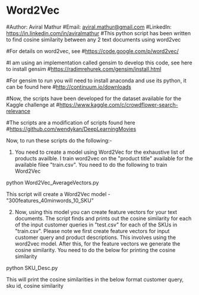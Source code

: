 # Word2Vec
#Author: Aviral Mathur
#Email: aviral.mathur@gmail.com
#LinkedIn: https://in.linkedin.com/in/aviralmathur
#This python script has been written to find cosine similarity between any 2 text documents using word2vec

#For details on word2vec, see
#https://code.google.com/p/word2vec/

#I am using an implementation called gensim to develop this code, see here to install gensim
#https://radimrehurek.com/gensim/install.html

#For gensim to run you will need to install anaconda and use its python, it can be found here
#http://continuum.io/downloads

#Now, the scripts have been developed for the dataset available for the Kaggle challenge at 
#https://www.kaggle.com/c/crowdflower-search-relevance 

#The scripts are a modification of scripts found here
#https://github.com/wendykan/DeepLearningMovies 

Now, to run these scripts do the following:- 

1. You need to create a model using Word2Vec for the exhaustive list of products availble. I train word2vec on the "product title" available for the available filee "train.csv". You need to do the following to train Word2Vec

python Word2Vec_AverageVectors.py

This script will create a Word2Vec model - "300features_40minwords_10_SKU"

2. Now, using this model you can create feature vectors for your text documents. The script finds and prints out the cosine similarity for each of the input customer queries in "test.csv" for each of the SKUs in "train.csv". Please note we first create feature vectors for input customer query and product descriptions. This involves using the word2vec model. After this, for the feature vectors we generate the cosine similarity. You need to do the below for printing the cosine similarity

python SKU_Desc.py

This will print the cosine similarities in the below format
customer query, sku id, cosine similarity

